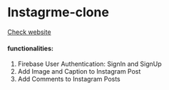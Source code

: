 # Instagrme-clone
<a href="https://instagram-clone20.web.app/">Check website</a> 
<br/>
<h4>functionalities:</h4>
<ol>
  <li>Firebase User Authentication: SignIn and SignUp</li>
  <li>Add Image and Caption to Instagram Post</li>
  <li>Add Comments to Instagram Posts</li>
 </ol>
